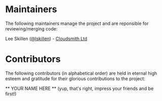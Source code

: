 # Maintainers

The following maintainers manage the project and are reponsible for reviewing/merging code:

Lee Skillen ([@lskillen](https://github.com/lskillen)) - [Cloudsmith Ltd](https://cloudsmith.io)


# Contributors

The following contributors (in alphabetical order) are held in eternal high esteem and gratitude for their glorious contributions to the project:

** YOUR NAME HERE ** (yup, that's right, impress your friends and be first!)

